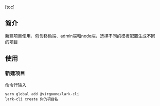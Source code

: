 [toc]

## 简介

新建项目使用，包含移动端、admin端和node端，选择不同的模板配置生成不同的项目

## 使用

### 新建项目

命令行输入

``` shell
yarn global add @virgoone/lark-cli
lark-cli create 你的项目名
```

